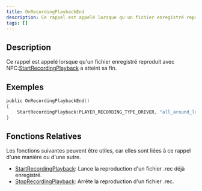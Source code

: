 ```yaml
---
title: OnRecordingPlaybackEnd
description: Ce rappel est appelé lorsque qu'un fichier enregistré reproduit avec StartRecordingPlayback a atteint sa fin.
tags: []
---
```


<VersionWarn name='Rappel NPC' version='SA-MP 0.3a' />

## Description

Ce rappel est appelé lorsque qu'un fichier enregistré reproduit avec NPC:[StartRecordingPlayback](../functions/StartRecordingPlayback) a atteint sa fin.

## Exemples

```c
public OnRecordingPlaybackEnd()
{
    StartRecordingPlayback(PLAYER_RECORDING_TYPE_DRIVER, "all_around_lv_bus"); // Cela relancera le fichier enregistré une fois qu'il aura fini de se reproduire.
}
```

## Fonctions Relatives

Les fonctions suivantes peuvent être utiles, car elles sont liées à ce rappel d'une manière ou d'une autre.

- [StartRecordingPlayback](../functions/StartRecordingPlayback): Lance la reproduction d'un fichier .rec déjà enregistré.
- [StopRecordingPlayback](../functions/StopRecordingPlayback): Arrête la reproduction d'un fichier .rec.
